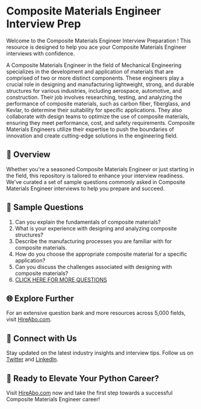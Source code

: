 # Composite Materials Engineer Interview Prep

Welcome to the Composite Materials Engineer Interview Preparation ! This resource is designed to help you ace your Composite Materials Engineer interviews with confidence.

A Composite Materials Engineer in the field of Mechanical Engineering specializes in the development and application of materials that are comprised of two or more distinct components. These engineers play a crucial role in designing and manufacturing lightweight, strong, and durable structures for various industries, including aerospace, automotive, and construction. Their job involves researching, testing, and analyzing the performance of composite materials, such as carbon fiber, fiberglass, and Kevlar, to determine their suitability for specific applications. They also collaborate with design teams to optimize the use of composite materials, ensuring they meet performance, cost, and safety requirements. Composite Materials Engineers utilize their expertise to push the boundaries of innovation and create cutting-edge solutions in the engineering field.

## 🚀 Overview

Whether you're a seasoned Composite Materials Engineer or just starting in the field, this repository is tailored to enhance your interview readiness. We've curated a set of sample questions commonly asked in Composite Materials Engineer interviews to help you prepare and succeed.

## 📝 Sample Questions

1. Can you explain the fundamentals of composite materials?
2. What is your experience with designing and analyzing composite structures?
3. Describe the manufacturing processes you are familiar with for composite materials.
4. How do you choose the appropriate composite material for a specific application?
5. Can you discuss the challenges associated with designing with composite materials?
6. [CLICK HERE FOR MORE QUESTIONS](https://hireabo.com/job/3_1_34/Composite%20Materials%20Engineer)

## 🌐 Explore Further

For an extensive question bank and more resources across 5,000 fields, visit [HireAbo.com](https://www.hireabo.com).

## 📱 Connect with Us

Stay updated on the latest industry insights and interview tips. Follow us on [Twitter](https://twitter.com/hireabo) and [LinkedIn](https://www.linkedin.com/in/hire-abo-3609972a8/).

## 🚀 Ready to Elevate Your Python Career?

Visit [HireAbo.com](https://www.hireabo.com) now and take the first step towards a successful Composite Materials Engineer career!